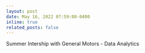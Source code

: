 ```yaml
---
layout: post
date: May 16, 2022 07:59:00-0400
inline: true
related_posts: false
---
```


Summer Intership with General Motors - Data Analytics